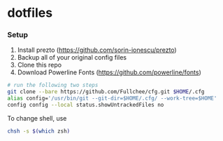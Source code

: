 # dotfiles

### Setup
1. Install prezto (https://github.com/sorin-ionescu/prezto)
2. Backup all of your original config files
3. Clone this repo
4. Download Powerline Fonts (https://github.com/powerline/fonts)

```bash
# run the following two steps
git clone --bare https://github.com/Fullchee/cfg.git $HOME/.cfg
alias config='/usr/bin/git --git-dir=$HOME/.cfg/ --work-tree=$HOME'
config config --local status.showUntrackedFiles no
```

To change shell, use
```bash
chsh -s $(which zsh)
```
